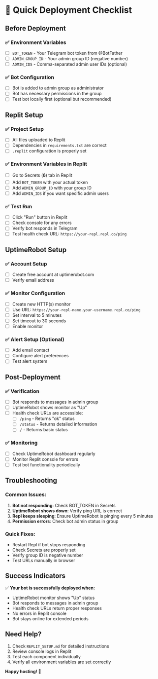 # 🚀 Quick Deployment Checklist

## Before Deployment

### ✅ Environment Variables
- [ ] `BOT_TOKEN` - Your Telegram bot token from @BotFather
- [ ] `ADMIN_GROUP_ID` - Your admin group ID (negative number)
- [ ] `ADMIN_IDS` - Comma-separated admin user IDs (optional)

### ✅ Bot Configuration
- [ ] Bot is added to admin group as administrator
- [ ] Bot has necessary permissions in the group
- [ ] Test bot locally first (optional but recommended)

## Replit Setup

### ✅ Project Setup
- [ ] All files uploaded to Replit
- [ ] Dependencies in `requirements.txt` are correct
- [ ] `.replit` configuration is properly set

### ✅ Environment Variables in Replit
- [ ] Go to Secrets (🔒) tab in Replit
- [ ] Add `BOT_TOKEN` with your actual token
- [ ] Add `ADMIN_GROUP_ID` with your group ID
- [ ] Add `ADMIN_IDS` if you want specific admin users

### ✅ Test Run
- [ ] Click "Run" button in Replit
- [ ] Check console for any errors
- [ ] Verify bot responds in Telegram
- [ ] Test health check URL: `https://your-repl.repl.co/ping`

## UptimeRobot Setup

### ✅ Account Setup
- [ ] Create free account at uptimerobot.com
- [ ] Verify email address

### ✅ Monitor Configuration
- [ ] Create new HTTP(s) monitor
- [ ] Use URL: `https://your-repl-name.your-username.repl.co/ping`
- [ ] Set interval to 5 minutes
- [ ] Set timeout to 30 seconds
- [ ] Enable monitor

### ✅ Alert Setup (Optional)
- [ ] Add email contact
- [ ] Configure alert preferences
- [ ] Test alert system

## Post-Deployment

### ✅ Verification
- [ ] Bot responds to messages in admin group
- [ ] UptimeRobot shows monitor as "Up"
- [ ] Health check URLs are accessible:
  - [ ] `/ping` - Returns "ok" status
  - [ ] `/status` - Returns detailed information
  - [ ] `/` - Returns basic status

### ✅ Monitoring
- [ ] Check UptimeRobot dashboard regularly
- [ ] Monitor Replit console for errors
- [ ] Test bot functionality periodically

## Troubleshooting

### Common Issues:
1. **Bot not responding**: Check BOT_TOKEN in Secrets
2. **UptimeRobot shows down**: Verify ping URL is correct
3. **Repl keeps sleeping**: Ensure UptimeRobot is pinging every 5 minutes
4. **Permission errors**: Check bot admin status in group

### Quick Fixes:
- Restart Repl if bot stops responding
- Check Secrets are properly set
- Verify group ID is negative number
- Test URLs manually in browser

## Success Indicators

✅ **Your bot is successfully deployed when:**
- UptimeRobot monitor shows "Up" status
- Bot responds to messages in admin group
- Health check URLs return proper responses
- No errors in Replit console
- Bot stays online for extended periods

## Need Help?

1. Check `REPLIT_SETUP.md` for detailed instructions
2. Review console logs in Replit
3. Test each component individually
4. Verify all environment variables are set correctly

**Happy hosting! 🎉**
